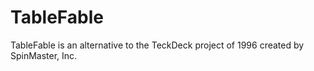 # TableFable
TableFable is an alternative to the TeckDeck project of 1996 created by SpinMaster, Inc.

